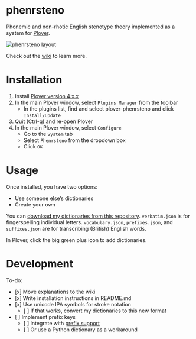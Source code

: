 # phenrsteno

Phonemic and non-rhotic English stenotype theory implemented as a system for [Plover](https://github.com/openstenoproject/plover "GitHub repository for Plover").

![phenrsteno layout](https://raw.githubusercontent.com/wiki/contrum/phenrsteno/png/layout.png)

Check out the [wiki](https://github.com/contrum/phenrsteno/wiki/Introduction) to learn more.

# Installation

1.  Install [Plover version 4.x.x](https://github.com/openstenoproject/plover/releases)
2.  In the main Plover window, select `Plugins Manager` from the toolbar
      - In the plugins list, find and select plover-phenrsteno and click `Install/Update`
3.  Quit (Ctrl-q) and re-open Plover
4.  In the main Plover window, select `Configure`
      - Go to the `System` tab
      - Select `Phenrsteno` from the dropdown box
      - Click `OK`

# Usage

Once installed, you have two options:

  - Use someone else’s dictionaries
  - Create your own

You can [download my dictionaries from this repository](./json). `verbatim.json` is for fingerspelling individual letters. `vocabulary.json`, `prefixes.json`, and `suffixes.json` are for transcribing (British) English words.

In Plover, click the big green plus icon to add dictionaries.

# Development

To-do:

  - \[x\] Move explanations to the wiki
  - \[x\] Write installation instructions in README.md
  - \[x\] Use unicode IPA symbols for stroke notation
      - \[ \] If that works, convert my dictionaries to this new format
  - \[ \] Implement prefix keys
      - \[ \] Integrate with [prefix support](https://github.com/openstenoproject/plover/issues/974)
      - \[ \] Or use a Python dictionary as a workaround
